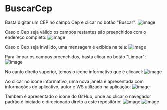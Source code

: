 # BuscarCep
Basta digitar um CEP no campo Cep e clicar no botão "Buscar":
![image](https://github.com/IAmVinicius/BuscarCep/assets/107006673/deee587f-f1b8-4052-bbe7-31ec29d69c5c)

Caso o Cep seja válido os campos restantes são preenchidos com o endereço completo:
![image](https://github.com/IAmVinicius/BuscarCep/assets/107006673/1beb3ab9-77fd-44ca-84de-5d8ffcbee20d)

Caso o Cep seja inválido, uma mensagem é exibida na tela:
![image](https://github.com/IAmVinicius/BuscarCep/assets/107006673/d537c28e-47d3-4b19-b5ef-2b7c8c60a1e5)

Para limpar os campos preenchidos, basta clicar no botão "Limpar":
![image](https://github.com/IAmVinicius/BuscarCep/assets/107006673/48bed5ec-21ce-46f1-af4d-a333257c1633)

No canto direito superior, temos o icone informativo que é clicavel:
![image](https://github.com/IAmVinicius/BuscarCep/assets/107006673/c3554af3-abda-49f5-b1c2-190d95eabcf4)

Ao clicar no icone informativo, uma nova janela é apresentada com informações do aplicativo, autor e WS utilizado na aplicação:
![image](https://github.com/IAmVinicius/BuscarCep/assets/107006673/16ea110f-ca02-4750-81cf-c4f48f9d4cbf)

Também é apresentado o icone do GitHub, onde ao clicar o navegador padrão é iniciado e direcionado direto a este repositório:
![image](https://github.com/IAmVinicius/BuscarCep/assets/107006673/66ece6ab-fbe2-4471-9bb0-97e29460640c)
![image](https://github.com/IAmVinicius/BuscarCep/assets/107006673/d51dc3d5-4f64-4af5-976f-c18b50cd634f)












